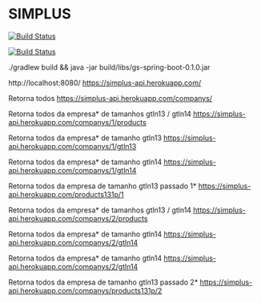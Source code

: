 # SIMPLUS
[![Build Status](https://travis-ci.org/DevJoseWeb/SIMPLUS.svg?branch=master)](https://travis-ci.org/DevJoseWeb/SIMPLUS)

[![Build Status](https://github.com/DevJoseWeb/SIMPLUS/blob/master/2018-07-24-045802_1366x768_scrot.png)](https://travis-ci.org/DevJoseWeb/SIMPLUS)

./gradlew build && java -jar build/libs/gs-spring-boot-0.1.0.jar


http://localhost:8080/
https://simplus-api.herokuapp.com/

 Retorna todos
https://simplus-api.herokuapp.com/companys/

 Retorna todos da empresa* de tamanhos gtln13 / gtln14
https://simplus-api.herokuapp.com/companys/1/products

 Retorna todos da empresa* de tamanho gtln13
https://simplus-api.herokuapp.com/companys/1/gtln13

 Retorna todos da empresa* de tamanho gtln14
https://simplus-api.herokuapp.com/companys/1/gtln14

 Retorna todos da empresa de tamanho gtln13 passado 1*
https://simplus-api.herokuapp.com/products131p/1

 Retorna todos da empresa* de tamanhos gtln13 / gtln14
https://simplus-api.herokuapp.com/companys/2/products

  Retorna todos da empresa* de tamanho gtln14
https://simplus-api.herokuapp.com/companys/2/gtln14

 Retorna todos da empresa* de tamanho gtln14
https://simplus-api.herokuapp.com/companys/2/gtln14

 Retorna todos da empresa de tamanho gtln13 passado 2*
https://simplus-api.herokuapp.com/companys/products131p/2
